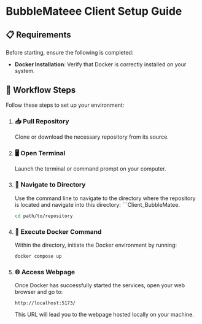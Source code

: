 # **BubbleMateee Client Setup Guide**

## 📋 **Requirements**
Before starting, ensure the following is completed:
- **Docker Installation**: Verify that Docker is correctly installed on your system.

## 🚀 **Workflow Steps**
Follow these steps to set up your environment:

1. ### 📥 **Pull Repository**
   Clone or download the necessary repository from its source.

2. ### 🖥️ **Open Terminal**
   Launch the terminal or command prompt on your computer.

3. ### 📂 **Navigate to Directory**
   Use the command line to navigate to the directory where the repository is located and navigate into this directory: ```Client_BubbleMatee. 
   ```bash
   cd path/to/repository
   ```

4. ### 🐳 **Execute Docker Command**
   Within the directory, initiate the Docker environment by running:
   ```bash
   docker compose up
   ```

5. ### 🌐 **Access Webpage**
   Once Docker has successfully started the services, open your web browser and go to:
   ```
   http://localhost:5173/
   ```
   This URL will lead you to the webpage hosted locally on your machine.

